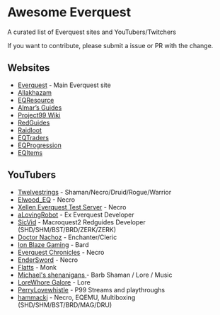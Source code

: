# Awesome Everquest 

A curated list of Everquest sites and YouTubers/Twitchers

If you want to contribute, please submit a issue or PR with the change.

## Websites
* [Everquest](https://everquest.com/) - Main Everquest site
* [Allakhazam](https://everquest.allakhazam.com/)
* [EQResource](https://eqresource.com/)
* [Almar’s Guides](https://almarsguides.com/EQ)
* [Project99 Wiki](https://wiki.project1999.com/)
* [RedGuides](https://www.redguides.com)
* [Raidloot](http://raidloot.com)
* [EQTraders](http://eqtraders.com)
* [EQProgression](https://www.eqprogression.com/)
* [EQItems](https://eqitems.com/)

## YouTubers
* [Twelvestrings](https://www.youtube.com/channel/UC_dOTzt7DwC6tiWfgRriRpQ) - Shaman/Necro/Druid/Rogue/Warrior
* [Elwood_EQ](https://www.youtube.com/channel/UCXQ8621V0k-eSOK4jnum1XQ) - Necro
* [Xellen Everquest Test Server](https://www.youtube.com/channel/UCbXo3YnBRiaH_pZuwtSNRLg) - Necro
* [aLovingRobot](https://www.youtube.com/channel/UCFl_3ktLNPYUeicLmhSvB1Q ) - Ex Everquest Developer
* [SicVid](https://www.youtube.com/c/SicVid) - Macroquest2 Redguides Developer (SHD/SHM/BST/BRD/ZERK/ZERK)
* [Doctor Nachoz](https://www.youtube.com/channel/UCxBKRN2AnlLYEM1hl2vbavQ) - Enchanter/Cleric
* [Ion Blaze Gaming](https://www.youtube.com/c/IonBlazeGaming/) - Bard
* [Everquest Chronicles](https://www.youtube.com/c/FcsevenXIII) - Necro
* [EnderSword](https://www.youtube.com/user/EnderSword) - Necro
* [Flatts](https://www.youtube.com/c/Flatts) - Monk
* [Michael's shenanigans ](https://www.youtube.com/channel/UCOd8-vBSXyHYqj-YN0eVPLQ/) - Barb Shaman / Lore / Music
* [LoreWhore Galore](https://www.youtube.com/channel/UCQwwg__ZpD-zocyqnJYwCHg) - Lore
* [PerryLovewhistle](https://www.youtube.com/c/PerryLovewhistle/) - P99 Streams and playthroughs
* [hammackj](https://www.youtube.com/c/hammackj) - Necro, EQEMU, Multiboxing (SHD/SHM/BST/BRD/MAG/DRU)


